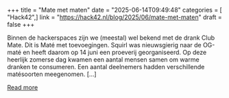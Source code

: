 +++
title = "Mate met maten"
date = "2025-06-14T09:49:48"
categories = [ "Hack42",]
link = "https://hack42.nl/blog/2025/06/mate-met-maten"
draft = false
+++

Binnen de hackerspaces zijn we (meestal) wel bekend met de drank Club Mate. Dit is Maté met toevoegingen. Squirl was nieuwsgierig naar de OG-maté en heeft daarom op 14 juni een proeverij georganiseerd. Op deze heerlijk zomerse dag kwamen een aantal mensen samen om warme dranken te consumeren. Een aantal deelnemers hadden verschillende matésoorten meegenomen. [&#8230;]

[Read more](https://hack42.nl/blog/2025/06/mate-met-maten)